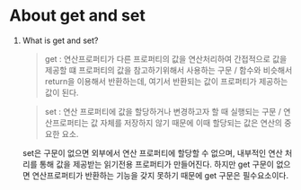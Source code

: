 # About get and set  


1. What is get and set?     
    
     > get : 연산프로퍼티가 다른 프로퍼티의 값을 연산처리하여 간접적으로 값을 제공할 떄 프로퍼티의 값을 참고하기위해서 사용하는 구문 / 함수와 비슷해서 return을 이용해서 반환하는데, 여기서 반환되는 값이 프로퍼티가 제공하는 값이 된다.     
    
    > set : 연산 프로퍼티에 값을 할당하거나 변경하고자 할 때 실행되는 구문 / 연산프로퍼티는 값 자체를 저장하지 않기 때문에 이때 할당되는 값은 연산의 중요한 요소.
    
    set은 구문이 없으면 외부에서 연산 프로퍼티에 할당할 수 없으며, 내부적인 연산 처리를 통해 값을 제공받는 읽기전용 프로퍼티가 만들어진다. 하지만 get 구문이 없으면 연산프로퍼티가 반환하는 기능을 갖지 못하기 때문에 get 구문은 필수요소이다.
